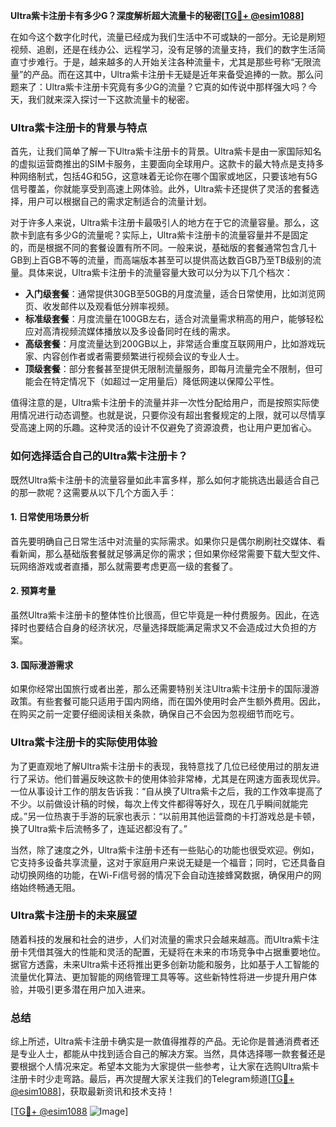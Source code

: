 **Ultra紫卡注册卡有多少G？深度解析超大流量卡的秘密[[TG💪+ @esim1088](https://t.me/s/esim1088)]**

在如今这个数字化时代，流量已经成为我们生活中不可或缺的一部分。无论是刷短视频、追剧，还是在线办公、远程学习，没有足够的流量支持，我们的数字生活简直寸步难行。于是，越来越多的人开始关注各种流量卡，尤其是那些号称“无限流量”的产品。而在这其中，Ultra紫卡注册卡无疑是近年来备受追捧的一款。那么问题来了：Ultra紫卡注册卡究竟有多少G的流量？它真的如传说中那样强大吗？今天，我们就来深入探讨一下这款流量卡的秘密。

### Ultra紫卡注册卡的背景与特点

首先，让我们简单了解一下Ultra紫卡注册卡的背景。Ultra紫卡是由一家国际知名的虚拟运营商推出的SIM卡服务，主要面向全球用户。这款卡的最大特点是支持多种网络制式，包括4G和5G，这意味着无论你在哪个国家或地区，只要该地有5G信号覆盖，你就能享受到高速上网体验。此外，Ultra紫卡还提供了灵活的套餐选择，用户可以根据自己的需求定制适合的流量计划。

对于许多人来说，Ultra紫卡注册卡最吸引人的地方在于它的流量容量。那么，这款卡到底有多少G的流量呢？实际上，Ultra紫卡注册卡的流量容量并不是固定的，而是根据不同的套餐设置有所不同。一般来说，基础版的套餐通常包含几十GB到上百GB不等的流量，而高端版本甚至可以提供高达数百GB乃至TB级别的流量。具体来说，Ultra紫卡注册卡的流量容量大致可以分为以下几个档次：

- **入门级套餐**：通常提供30GB至50GB的月度流量，适合日常使用，比如浏览网页、收发邮件以及观看低分辨率视频。
- **标准级套餐**：月度流量在100GB左右，适合对流量需求稍高的用户，能够轻松应对高清视频流媒体播放以及多设备同时在线的需求。
- **高级套餐**：月度流量达到200GB以上，非常适合重度互联网用户，比如游戏玩家、内容创作者或者需要频繁进行视频会议的专业人士。
- **顶级套餐**：部分套餐甚至提供无限制流量服务，即每月流量完全不限制，但可能会在特定情况下（如超过一定用量后）降低网速以保障公平性。

值得注意的是，Ultra紫卡注册卡的流量并非一次性分配给用户，而是按照实际使用情况进行动态调整。也就是说，只要你没有超出套餐规定的上限，就可以尽情享受高速上网的乐趣。这种灵活的设计不仅避免了资源浪费，也让用户更加省心。

### 如何选择适合自己的Ultra紫卡注册卡？

既然Ultra紫卡注册卡的流量容量如此丰富多样，那么如何才能挑选出最适合自己的那一款呢？这需要从以下几个方面入手：

#### 1. 日常使用场景分析
首先要明确自己日常生活中对流量的实际需求。如果你只是偶尔刷刷社交媒体、看看新闻，那么基础版套餐就足够满足你的需求；但如果你经常需要下载大型文件、玩网络游戏或者直播，那么就需要考虑更高一级的套餐了。

#### 2. 预算考量
虽然Ultra紫卡注册卡的整体性价比很高，但它毕竟是一种付费服务。因此，在选择时也要结合自身的经济状况，尽量选择既能满足需求又不会造成过大负担的方案。

#### 3. 国际漫游需求
如果你经常出国旅行或者出差，那么还需要特别关注Ultra紫卡注册卡的国际漫游政策。有些套餐可能只适用于国内网络，而在国外使用时会产生额外费用。因此，在购买之前一定要仔细阅读相关条款，确保自己不会因为忽视细节而吃亏。

### Ultra紫卡注册卡的实际使用体验

为了更直观地了解Ultra紫卡注册卡的表现，我特意找了几位已经使用过的朋友进行了采访。他们普遍反映这款卡的使用体验非常棒，尤其是在网速方面表现优异。一位从事设计工作的朋友告诉我：“自从换了Ultra紫卡之后，我的工作效率提高了不少。以前做设计稿的时候，每次上传文件都得等好久，现在几乎瞬间就能完成。”另一位热衷于手游的玩家也表示：“以前用其他运营商的卡打游戏总是卡顿，换了Ultra紫卡后流畅多了，连延迟都没有了。”

当然，除了速度之外，Ultra紫卡注册卡还有一些贴心的功能也很受欢迎。例如，它支持多设备共享流量，这对于家庭用户来说无疑是一个福音；同时，它还具备自动切换网络的功能，在Wi-Fi信号弱的情况下会自动连接蜂窝数据，确保用户的网络始终畅通无阻。

### Ultra紫卡注册卡的未来展望

随着科技的发展和社会的进步，人们对流量的需求只会越来越高。而Ultra紫卡注册卡凭借其强大的性能和灵活的配置，无疑将在未来的市场竞争中占据重要地位。据官方透露，未来Ultra紫卡还将推出更多创新功能和服务，比如基于人工智能的流量优化算法、更加智能的网络管理工具等等。这些新特性将进一步提升用户体验，并吸引更多潜在用户加入进来。

### 总结

综上所述，Ultra紫卡注册卡确实是一款值得推荐的产品。无论你是普通消费者还是专业人士，都能从中找到适合自己的解决方案。当然，具体选择哪一款套餐还是要根据个人情况来定。希望本文能为大家提供一些参考，让大家在选购Ultra紫卡注册卡时少走弯路。最后，再次提醒大家关注我们的Telegram频道[[TG💪+ @esim1088](https://t.me/s/esim1088)]，获取最新资讯和技术支持！

[[TG💪+ @esim1088](https://t.me/s/esim1088) ![Image](https://i.postimg.cc/4NQfJmqS/Snipaste-2025-05-13-00-14-12.png)]